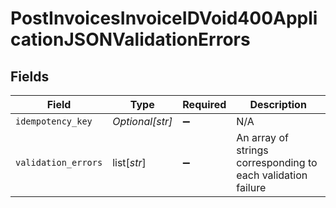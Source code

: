 # PostInvoicesInvoiceIDVoid400ApplicationJSONValidationErrors


## Fields

| Field                                                        | Type                                                         | Required                                                     | Description                                                  |
| ------------------------------------------------------------ | ------------------------------------------------------------ | ------------------------------------------------------------ | ------------------------------------------------------------ |
| `idempotency_key`                                            | *Optional[str]*                                              | :heavy_minus_sign:                                           | N/A                                                          |
| `validation_errors`                                          | list[*str*]                                                  | :heavy_minus_sign:                                           | An array of strings corresponding to each validation failure |